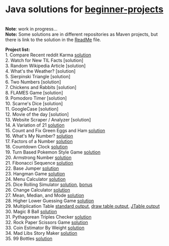 # Java solutions for [beginner-projects](https://github.com/jorgegonzalez/beginner-projects)
<br><b>Note</b>: work in progress...
<br><b>Note:</b> Some solutions are in different repositories as Maven projects, but there is link to the solution in the [ReadMe](https://github.com/jelenam86/SolutionsBeginnerProjects/blob/master/README.md) file.

<b>Project list:</b>
<br>1. Compare Recent reddit Karma [solution](https://github.com/jelenam86/reddit-user-info)
<br>2. Watch for New TIL Facts [solution]
<br>3. Random Wikipedia Article [solution]
<br>4. What's the Weather? [solution]
<br>5. Sierpinski Triangle [solution]
<br>6. Two Numbers [solution]
<br>7. Chickens and Rabbits [solution]
<br>8. FLAMES Game [solution]
<br>9. Pomodoro Timer [solution]
<br>10. Scarne's Dice [solution]
<br>11. GoogleCase [solution]
<br>12. Movie of the day [solution]
<br>13. Website Scraper / Analyzer [solution]
<br>14. A Variation of 21 [solution](https://github.com/jelenam86/SolutionsBeginnerProjects/tree/master/src/mihajlovic/jelena/blackjack)
<br>15. Count and Fix Green Eggs and Ham [solution](https://github.com/jelenam86/SolutionsBeginnerProjects/blob/master/src/mihajlovic/jelena/GreenEggsAndHam.java)
<br>16. What's My Number? [solution](https://github.com/jelenam86/SolutionsBeginnerProjects/blob/master/src/mihajlovic/jelena/WhatsMyNumber.java)
<br>17. Factors of a Number [solution](https://github.com/jelenam86/SolutionsBeginnerProjects/blob/master/src/mihajlovic/jelena/FactorsOfANumber.java)
<br>18. Countdown Clock [solution](https://github.com/jelenam86/SolutionsBeginnerProjects/blob/master/src/mihajlovic/jelena/CountdownClock.java)
<br>19. Turn Based Pokemon Style Game [solution](https://github.com/jelenam86/SolutionsBeginnerProjects/blob/master/src/mihajlovic/jelena/TurnBasedPokemonStyleGame.java)
<br>20. Armstrong Number [solution](https://github.com/jelenam86/SolutionsBeginnerProjects/blob/master/src/mihajlovic/jelena/ArmstrongNumber.java)
<br>21. Fibonacci Sequence [solution](https://github.com/jelenam86/SolutionsBeginnerProjects/blob/master/src/mihajlovic/jelena/FibonacciSequence.java)
<br>22. Base Jumper [solution](https://github.com/jelenam86/SolutionsBeginnerProjects/blob/master/src/mihajlovic/jelena/BaseJumper.java)
<br>23. Hangman Game [solution](https://github.com/jelenam86/SolutionsBeginnerProjects/tree/master/src/mihajlovic/jelena/hangmanGame)
<br>24. Menu Calculator [solution](https://github.com/jelenam86/SolutionsBeginnerProjects/tree/master/src/mihajlovic/jelena/menuCalculator)
<br>25. Dice Rolling Simulator [solution](https://github.com/jelenam86/SolutionsBeginnerProjects/blob/master/src/mihajlovic/jelena/diceRollingSimulator/DiceRollingSimulator.java), [bonus](https://github.com/jelenam86/SolutionsBeginnerProjects/tree/master/src/mihajlovic/jelena/diceRollingSimulator/bonus)
<br>26. Change Calculator [solution](https://github.com/jelenam86/SolutionsBeginnerProjects/blob/master/src/mihajlovic/jelena/ChangeCalculator.java)
<br>27. Mean, Median, and Mode [solution](https://github.com/jelenam86/SolutionsBeginnerProjects/blob/master/src/mihajlovic/jelena/MeanMedianMode.java)
<br>28. Higher Lower Guessing Game [solution](https://github.com/jelenam86/SolutionsBeginnerProjects/blob/master/src/mihajlovic/jelena/HigherLowerGuessingGame.java)
<br>29. Multiplication Table [standard output](https://github.com/jelenam86/SolutionsBeginnerProjects/blob/master/src/mihajlovic/jelena/multiplicationTable/MultiplicationTable.java), [draw table output](https://github.com/jelenam86/SolutionsBeginnerProjects/blob/master/src/mihajlovic/jelena/multiplicationTable/MultiplicationTable2.java), [JTable output](https://github.com/jelenam86/SolutionsBeginnerProjects/blob/master/src/mihajlovic/jelena/multiplicationTable/MultiplicationTable3.java)
<br>30. Magic 8 Ball [solution](https://github.com/jelenam86/SolutionsBeginnerProjects/blob/master/src/mihajlovic/jelena/Magic8ball.java)
<br>31. Pythagorean Triples Checker [solution](https://github.com/jelenam86/SolutionsBeginnerProjects/blob/master/src/mihajlovic/jelena/PythagoreanTriplesChecker.java)
<br>32. Rock Paper Scissors Game [solution](https://github.com/jelenam86/SolutionsBeginnerProjects/blob/master/src/mihajlovic/jelena/RockPaperScisscors.java)
<br>33. Coin Estimator By Weight [solution](https://github.com/jelenam86/SolutionsBeginnerProjects/blob/master/src/mihajlovic/jelena/CoinEstimatorByWeight.java)
<br>34. Mad Libs Story Maker [solution](https://github.com/jelenam86/SolutionsBeginnerProjects/blob/master/src/mihajlovic/jelena/MadLibs.java)
<br>35. 99 Bottles [solution](https://github.com/jelenam86/SolutionsBeginnerProjects/blob/master/src/mihajlovic/jelena/Bottles99.java)
